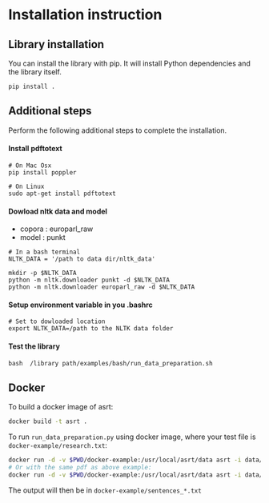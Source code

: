 # Installation instruction

## Library installation
You can install the library with pip. It will install Python
dependencies and the library itself.

```
pip install .
```

## Additional steps
Perform the following additional steps to complete the installation.

#### Install **pdftotext**
```
# On Mac Osx
pip install poppler

# On Linux
sudo apt-get install pdftotext
```

#### Dowload nltk data and model
- copora : europarl_raw
- model  : punkt

```
# In a bash terminal
NLTK_DATA = '/path to data dir/nltk_data'

mkdir -p $NLTK_DATA
python -m nltk.downloader punkt -d $NLTK_DATA
python -m nltk.downloader europarl_raw -d $NLTK_DATA
```

#### Setup environment variable in you .bashrc

```
# Set to dowloaded location
export NLTK_DATA=/path to the NLTK data folder
```

#### Test the library
```
bash  /library path/examples/bash/run_data_preparation.sh
```

## Docker
To build a docker image of asrt:

```bash
docker build -t asrt .
```

To run `run_data_preparation.py` using docker image, where your test file is
`docker-example/research.txt`:

```bash
docker run -d -v $PWD/docker-example:/usr/local/asrt/data asrt -i data/research.txt -o /usr/local/asrt/data
# Or with the same pdf as above example:
docker run -d -v $PWD/docker-example:/usr/local/asrt/data asrt -i data/Research.pdf -o /usr/local/asrt/data
```

The output will then be in `docker-example/sentences_*.txt`
